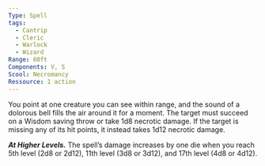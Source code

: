 ```yaml
---
Type: Spell
tags:
  - Cantrip
  - Cleric
  - Warlock
  - Wizard
Range: 60ft
Components: V, S
Scool: Necromancy
Ressource: 1 action
---
```

You point at one creature you can see within range, and the sound of a dolorous bell fills the air around it for a moment. The target must succeed on a Wisdom saving throw or take 1d8 necrotic damage. If the target is missing any of its hit points, it instead takes 1d12 necrotic damage.

**_At Higher Levels._** The spell’s damage increases by one die when you reach 5th level (2d8 or 2d12), 11th level (3d8 or 3d12), and 17th level (4d8 or 4d12).